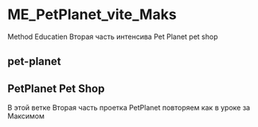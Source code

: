 # ME_PetPlanet_vite_Maks
 Method Educatien Вторая часть интенсива Pet Planet pet shop

## pet-planet
## PetPlanet Pet Shop

В этой ветке Вторая часть проетка PetPlanet повторяем как в уроке за Максимом
